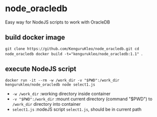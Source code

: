 # node_oracledb
Easy way for NodeJS scripts to work with OracleDB

## build docker image
`git clone https://github.com/KenguruKleo/node_oracledb.git
cd node_oracledb
docker build -t="kengurukleo/node_oracledb:1.1" `.

## execute NodeJS script
`docker run -it --rm -w /work_dir -v "$PWD":/work_dir kengurukleo/node_oracledb node select1.js`
 
* `-w /work_dir`                    :working directory inside container
* `-v "$PWD":/work_dir`             :mount current directory (command "$PWD") to `/work_dir` directory into container
* `select1.js`                      :nodeJS script `select1.js`, should be in current path
